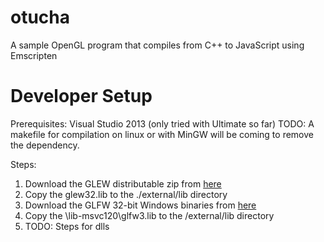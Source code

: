 otucha
======

A sample OpenGL program that compiles from C++ to JavaScript using Emscripten

Developer Setup
===========================
Prerequisites:
Visual Studio 2013 (only tried with Ultimate so far)
TODO: A makefile for compilation on linux or with MinGW will be coming to remove the dependency.

Steps:
1. Download the GLEW distributable zip from [here](http://glew.sourceforge.net/)
2. Copy the glew32.lib to the ./external/lib directory
3. Download the GLFW 32-bit Windows binaries from [here](http://www.glfw.org/download.html)
4. Copy the \lib-msvc120\glfw3.lib to the /external/lib directory
5. TODO: Steps for dlls
